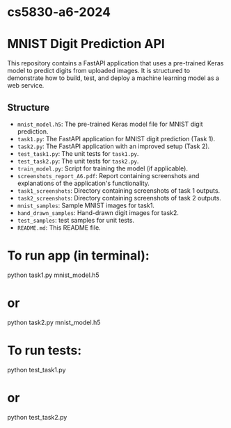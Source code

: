 # cs5830-a6-2024
# MNIST Digit Prediction API

This repository contains a FastAPI application that uses a pre-trained Keras model to predict digits from uploaded images. It is structured to demonstrate how to build, test, and deploy a machine learning model as a web service.

## Structure

- `mnist_model.h5`: The pre-trained Keras model file for MNIST digit prediction.
- `task1.py`: The FastAPI application for MNIST digit prediction (Task 1).
- `task2.py`: The FastAPI application with an improved setup (Task 2).
- `test_task1.py`: The unit tests for `task1.py`.
- `test_task2.py`: The unit tests for `task2.py`.
- `train_model.py`: Script for training the model (if applicable).
- `screenshots_report_A6.pdf`: Report containing screenshots and explanations of the application's functionality.
- `task1_screenshots`: Directory containing screenshots of task 1 outputs.
- `task2_screenshots`: Directory containing screenshots of task 2 outputs.
- `mnist_samples`: Sample MNIST images for task1.
- `hand_drawn_samples`: Hand-drawn digit images for task2.
- `test_samples`: test samples for unit tests.
- `README.md`: This README file.

# To run app (in terminal):
python task1.py mnist_model.h5
# or
python task2.py mnist_model.h5

# To run tests:
python test_task1.py
# or
python test_task2.py
